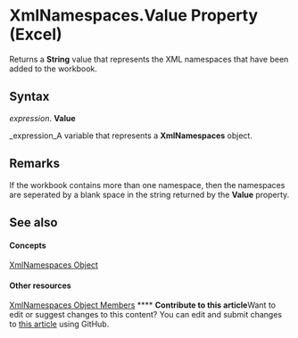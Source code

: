 
# XmlNamespaces.Value Property (Excel)

Returns a  **String** value that represents the XML namespaces that have been added to the workbook.


## Syntax

 _expression_. **Value**

 _expression_A variable that represents a  **XmlNamespaces** object.


## Remarks

If the workbook contains more than one namespace, then the namespaces are seperated by a blank space in the string returned by the  **Value** property.


## See also


#### Concepts


 [XmlNamespaces Object](430f6773-2be5-8312-cd67-afb703ab0782.md)
#### Other resources


 [XmlNamespaces Object Members](56c69891-4689-b0a1-4e54-606a9bc2772e.md)
****   **Contribute to this article**Want to edit or suggest changes to this content? You can edit and submit changes to  [this article](https://github.com/jhershey00/VBA_Excel_Test/OpenXMLCon/articles/68eeae19-06d9-27c4-e256-e383999c3d9c.md) using GitHub.

